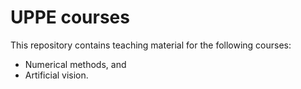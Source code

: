UPPE courses
===
This repository contains teaching material for the following courses:
- Numerical methods, and
- Artificial vision.
